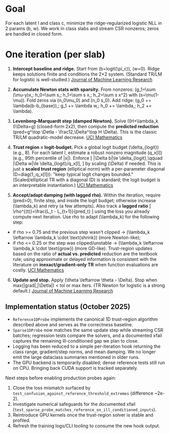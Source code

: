# Goal

For each latent l and class c, minimize the ridge-regularized logistic NLL in 2 params (b, w).
We work in class slabs and stream CSR nonzeros; zeros are handled in closed form.

# One iteration (per slab)

1. **Intercept baseline and ridge.** Start from (b=logit(\pi_c)), (w=0). Ridge keeps solutions finite and conditions the 2×2 system. (Standard TR/LM for logistic is well-studied.) [Journal of Machine Learning Research](https://www.jmlr.org/papers/v9/lin08b.html)

2. **Accumulate Newton stats with sparsity.**
   From nonzeros:
   (g_1=\sum (\mu-y)x,; h_0=\sum s,; h_1=\sum s x,; h_2=\sum s x^2) with (s=\mu(1-\mu)).
   Fold zeros via (n_0\mu_0) and (n_0 s_0). Add ridge: (g_0 += \lambda(b-b_{base}),; g_1 += \lambda w,; h_0 += \lambda,; h_2 += \lambda).

3. **Levenberg–Marquardt step (damped Newton).**
   Solve ((H+\lambda_k I)\Delta=g) (closed-form 2x2), then compute the **predicted reduction** (pred=g^\top \Detla - \frac12,\Delta^\top H \Delta). This is the classic TR/LM quadratic-model decrease. [UCI Mathematics](https://www.math.uci.edu/~qnie/Publications/NumericalOptimization.pdf)

4. **Trust region = logit-budget.**
   Pick a global logit budget (\delta_{logit}) (e.g., 8). For each latent l, estimate a robust nonzero magnitude (q_x[l]) (e.g., 95th percentile of |x|). Enforce
   [
   |\Delta b|\le \delta_{logit},\qquad
   |\Delta w|\le \delta_{logit}/q_x[l],
   ]
   by scaling (\Delta) if needed. This is just a **scaled trust region** (elliptical norm) with a per-parameter diagonal (D=diag(1,;q_x[l])): "keep typical logit changes bounded." (Scaled/elliptical TR with a diagonal (D) is standard; the logit budget is an interpretable instantiation.) [UCI Mathematics](https://www.math.uci.edu/~qnie/Publications/NumericalOptimization.pdf)

5. **Accept/adapt damping (with lagged rho).**
   Within the iteration, require (pred>0), finite step, and inside the logit budget; otherwise increase (\lambda_k) and retry (a few attempts).
   Also track a **lagged ratio**
   [
   \rho^{(t)}=\frac{L_t - L_{t+1}}{pred_t}
   ]
   using the loss you already compute next iteration. Use rho to adapt (\lambda_k) for the following step:

* if rho >= 0.75 and the previous step wasn’t clipped → (\lambda_k \leftarrow \lambda_k \cdot \text{shrink}) (more Newton-like);
* if rho <= 0.25 or the step was clipped/unstable → (\lambda_k \leftarrow \lambda_k \cdot \text{grow}) (more GD-like).
  Trust-region updates based on the ratio of **actual vs. predicted** reduction are the textbook rule; using approximate or delayed information is consistent with the literature on **inexact/gradient-only TR** when function evaluations are costly. [UCI Mathematics](https://www.math.uci.edu/~qnie/Publications/NumericalOptimization.pdf)

6. **Update and stop.**
   Apply (\theta \leftarrow \theta - \Delta). Stop when max(|grad|,|\Detla|) < tol or max iters. (TR Newton for logistic is a strong default.) [Journal of Machine Learning Research](https://www.jmlr.org/papers/v9/lin08b.html)


## Implementation status (October 2025)

* `Reference1DProbe` implements the canonical 1D trust-region algorithm described
  above and serves as the correctness baseline.
* `Sparse1DProbe` now matches the same update step while streaming CSR batches;
  regression tests compare the solvers, and a documented xfail captures the
  remaining ill-conditioned gap we plan to close.
* Logging has been reduced to a simple per-iteration hook returning the class
  range, gradient/step norms, and mean damping. We no longer emit the large
  dataclass summaries mentioned in older runs.
* The GPU backend is temporarily disabled; dense reference tests still run on
  CPU. Bringing back CUDA support is tracked separately.

Next steps before enabling production probes again:

1. Close the loss mismatch surfaced by
   `test_confusion_against_reference_threshold_extremes` (difference ~2e-2).
2. Investigate numerical safeguards for the documented xfail
   (`test_sparse_probe_matches_reference_on_ill_conditioned_inputs`).
3. Reintroduce GPU kernels once the trust-region solver is stable and profiled.
4. Refresh the training logs/CLI tooling to consume the new hook output.

